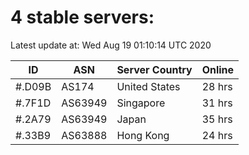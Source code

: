 # 4 stable servers:

Latest update at: Wed Aug 19 01:10:14 UTC 2020

| ID | ASN | Server Country | Online |
| -- | --- | -------------- | ------ |
| #.D09B | AS174 | United States | 28 hrs |
| #.7F1D | AS63949 | Singapore | 31 hrs |
| #.2A79 | AS63949 | Japan | 35 hrs |
| #.33B9 | AS63888 | Hong Kong | 24 hrs |

